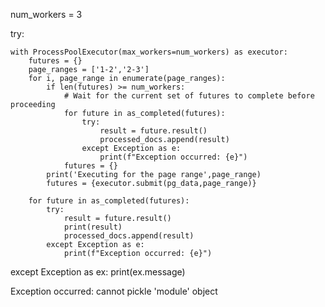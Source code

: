 num_workers = 3

try:
    
    with ProcessPoolExecutor(max_workers=num_workers) as executor:
        futures = {}
        page_ranges = ['1-2','2-3']
        for i, page_range in enumerate(page_ranges):
            if len(futures) >= num_workers:
                # Wait for the current set of futures to complete before proceeding
                for future in as_completed(futures):
                    try:
                        result = future.result()
                        processed_docs.append(result)
                    except Exception as e:
                        print(f"Exception occurred: {e}")
                futures = {}
            print('Executing for the page range',page_range)
            futures = {executor.submit(pg_data,page_range)}
    
        for future in as_completed(futures):
            try:
                result = future.result()
                print(result)
                processed_docs.append(result)
            except Exception as e:
                print(f"Exception occurred: {e}")
except Exception as ex:
    print(ex.message)

Exception occurred: cannot pickle 'module' object
